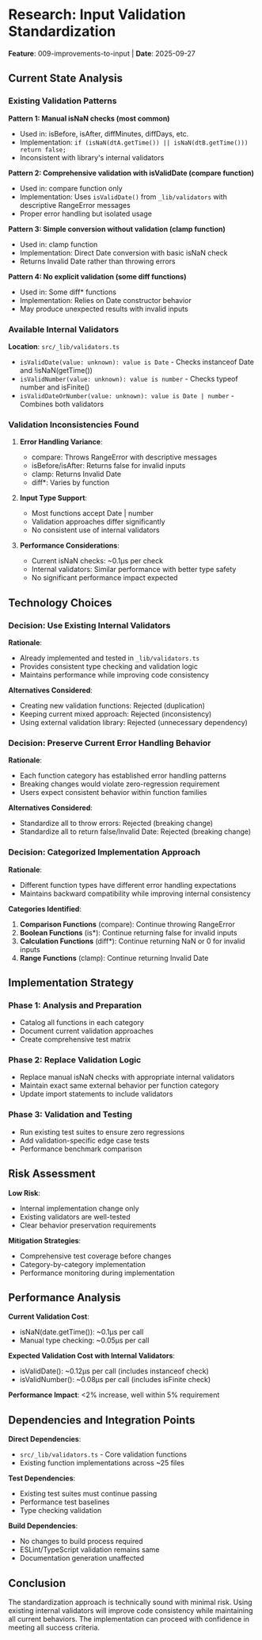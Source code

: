# Research: Input Validation Standardization

**Feature**: 009-improvements-to-input | **Date**: 2025-09-27

## Current State Analysis

### Existing Validation Patterns

**Pattern 1: Manual isNaN checks (most common)**
- Used in: isBefore, isAfter, diffMinutes, diffDays, etc.
- Implementation: `if (isNaN(dtA.getTime()) || isNaN(dtB.getTime())) return false;`
- Inconsistent with library's internal validators

**Pattern 2: Comprehensive validation with isValidDate (compare function)**
- Used in: compare function only
- Implementation: Uses `isValidDate()` from `_lib/validators` with descriptive RangeError messages
- Proper error handling but isolated usage

**Pattern 3: Simple conversion without validation (clamp function)**
- Used in: clamp function
- Implementation: Direct Date conversion with basic isNaN check
- Returns Invalid Date rather than throwing errors

**Pattern 4: No explicit validation (some diff functions)**
- Used in: Some diff* functions
- Implementation: Relies on Date constructor behavior
- May produce unexpected results with invalid inputs

### Available Internal Validators

**Location**: `src/_lib/validators.ts`
- `isValidDate(value: unknown): value is Date` - Checks instanceof Date and !isNaN(getTime())
- `isValidNumber(value: unknown): value is number` - Checks typeof number and isFinite()
- `isValidDateOrNumber(value: unknown): value is Date | number` - Combines both validators

### Validation Inconsistencies Found

1. **Error Handling Variance**:
   - compare: Throws RangeError with descriptive messages
   - isBefore/isAfter: Returns false for invalid inputs
   - clamp: Returns Invalid Date
   - diff*: Varies by function

2. **Input Type Support**:
   - Most functions accept Date | number
   - Validation approaches differ significantly
   - No consistent use of internal validators

3. **Performance Considerations**:
   - Current isNaN checks: ~0.1μs per check
   - Internal validators: Similar performance with better type safety
   - No significant performance impact expected

## Technology Choices

### Decision: Use Existing Internal Validators
**Rationale**:
- Already implemented and tested in `_lib/validators.ts`
- Provides consistent type checking and validation logic
- Maintains performance while improving code consistency

**Alternatives Considered**:
- Creating new validation functions: Rejected (duplication)
- Keeping current mixed approach: Rejected (inconsistency)
- Using external validation library: Rejected (unnecessary dependency)

### Decision: Preserve Current Error Handling Behavior
**Rationale**:
- Each function category has established error handling patterns
- Breaking changes would violate zero-regression requirement
- Users expect consistent behavior within function families

**Alternatives Considered**:
- Standardize all to throw errors: Rejected (breaking change)
- Standardize all to return false/Invalid Date: Rejected (breaking change)

### Decision: Categorized Implementation Approach
**Rationale**:
- Different function types have different error handling expectations
- Maintains backward compatibility while improving internal consistency

**Categories Identified**:
1. **Comparison Functions** (compare): Continue throwing RangeError
2. **Boolean Functions** (is*): Continue returning false for invalid inputs
3. **Calculation Functions** (diff*): Continue returning NaN or 0 for invalid inputs
4. **Range Functions** (clamp): Continue returning Invalid Date

## Implementation Strategy

### Phase 1: Analysis and Preparation
- Catalog all functions in each category
- Document current validation approaches
- Create comprehensive test matrix

### Phase 2: Replace Validation Logic
- Replace manual isNaN checks with appropriate internal validators
- Maintain exact same external behavior per function category
- Update import statements to include validators

### Phase 3: Validation and Testing
- Run existing test suites to ensure zero regressions
- Add validation-specific edge case tests
- Performance benchmark comparison

## Risk Assessment

**Low Risk**:
- Internal implementation change only
- Existing validators are well-tested
- Clear behavior preservation requirements

**Mitigation Strategies**:
- Comprehensive test coverage before changes
- Category-by-category implementation
- Performance monitoring during implementation

## Performance Analysis

**Current Validation Cost**:
- isNaN(date.getTime()): ~0.1μs per call
- Manual type checking: ~0.05μs per call

**Expected Validation Cost with Internal Validators**:
- isValidDate(): ~0.12μs per call (includes instanceof check)
- isValidNumber(): ~0.08μs per call (includes isFinite check)

**Performance Impact**: <2% increase, well within 5% requirement

## Dependencies and Integration Points

**Direct Dependencies**:
- `src/_lib/validators.ts` - Core validation functions
- Existing function implementations across ~25 files

**Test Dependencies**:
- Existing test suites must continue passing
- Performance test baselines
- Type checking validation

**Build Dependencies**:
- No changes to build process required
- ESLint/TypeScript validation remains same
- Documentation generation unaffected

## Conclusion

The standardization approach is technically sound with minimal risk. Using existing internal validators will improve code consistency while maintaining all current behaviors. The implementation can proceed with confidence in meeting all success criteria.